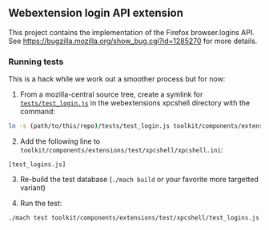 
## Webextension login API extension

This project contains the implementation of the Firefox
browser.logins API.
See https://bugzilla.mozilla.org/show_bug.cgi?id=1285270 for more details.

### Running tests

This is a hack while we work out a smoother process but for now:

1. From a mozilla-central source tree, create a symlink for
   [`tests/test_login.js`](tests/test_login.js) in the webextensions
   xpcshell directory with the command:

```sh
ln -s (path/to/this/repo)/tests/test_login.js toolkit/components/extensions/test/xpcshell
```

2. Add the following line to `toolkit/components/extensions/test/xpcshell/xpcshell.ini`:

```
[test_logins.js]
```

3. Re-build the test database
   (`./mach build` or your favorite more targetted variant)

4. Run the test:

```
./mach test toolkit/components/extensions/test/xpcshell/test_logins.js
```
